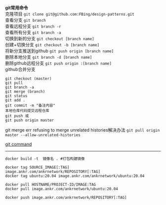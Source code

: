 **git常用命令** <br>
克隆项目
`git clone git@github.com:FBing/design-patterns.git` <br>
查看分支
`git branch` <br>
查看远程分支
`git branch -r `<br>
查看所有分支
`git branch -a` <br>
切换到新的分支
`git checkout [branch name] `<br>
创建+切换分支
`git checkout -b [branch name]` <br>
将新分支推送到github
`git push origin [branch name] `<br>
删除本地分支
`git branch -d [branch name]` <br>
删除github远程分支
`git push origin :[branch name]` <br>
github合并分支
```flow
git checkout (master) 
git pull
git branch -a
git merge (branch)
git status
git add . 
git commit -m "备注内容"
本地仓库代码提交远程仓库
git push 或
git push origin master
```
git merge err refusing to merge unrelated histories解决办法
`git pull origin master --allow-unrelated-histories`

[git command](https://m.geekku.com/spec/github/1422.html )  
 
---

```
docker build -t  镜像名 . #打包构建镜像

docker tag SOURCE_IMAGE[:TAG] image.ankr.com/ankrnetwork/REPOSITORY[:TAG]
docker tag ubuntu:20.04 image.ankr.com/ankrnetwork/ubuntu:20.04

docker pull HOSTNAME/PROJECT-ID/IMAGE:TAG
docker pull image.ankr.com/ankrnetwork/ubuntu:20.04

docker push image.ankr.com/ankrnetwork/REPOSITORY[:TAG]
```





